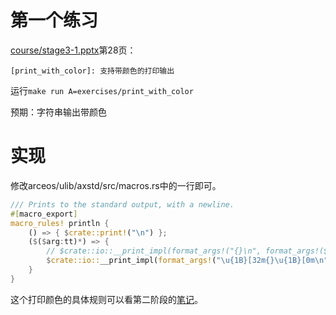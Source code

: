 # 第一个练习

[course/stage3-1.pptx](https://github.com/LearningOS/2025s-arceos-plerks/blob/main/course/stage3-1.pptx)第28页：

`[print_with_color]: 支持带颜色的打印输出`

运行`make run A=exercises/print_with_color`

预期：字符串输出带颜色

# 实现
修改arceos/ulib/axstd/src/macros.rs中的一行即可。

```Rust
/// Prints to the standard output, with a newline.
#[macro_export]
macro_rules! println {
    () => { $crate::print!("\n") };
    ($($arg:tt)*) => {
        // $crate::io::__print_impl(format_args!("{}\n", format_args!($($arg)*)));
        $crate::io::__print_impl(format_args!("\u{1B}[32m{}\u{1B}[0m\n", format_args!($($arg)*)));
    }
}
```
这个打印颜色的具体规则可以看第二阶段的[笔记](https://github.com/plerks/rcore-notes/blob/main/ch1/ch1.md#%E5%9B%9E%E5%88%B0rust_main)。